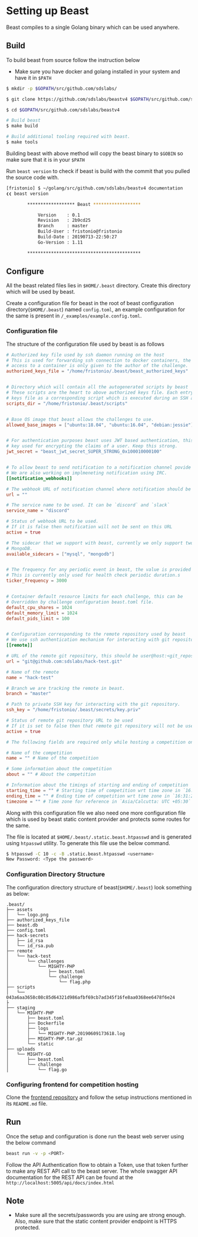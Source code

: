 # Setting up Beast

Beast compiles to a single Golang binary which can be used anywhere.

## Build

To build beast from source follow the instruction below

- Make sure you have docker and golang installed in your system and have it in `$PATH`

```bash
$ mkdir -p $GOPATH/src/github.com/sdslabs/

$ git clone https://github.com/sdslabs/beastv4 $GOPATH/src/github.com/sdslabs/beastv4

$ cd $GOPATH/src/github.com/sdslabs/beastv4

# Build beast
$ make build

# Build additional tooling required with beast.
$ make tools
```

Building beast with above method will copy the beast binary to `$GOBIN` so make sure that it is in your `$PATH`

Run `beast version` to check if beast is build with the commit that you pulled the source code with.

```bash
[fristonio] $ ~/golang/src/github.com/sdslabs/beastv4 documentation
❮❮ beast version

        ****************** Beast ******************

            Version    : 0.1
            Revision   : 2b9cd25
            Branch     : master
            Build-User : fristonio@fristonio
            Build-Date : 20190713-22:50:27
            Go-Version : 1.11

        *******************************************
```

## Configure

All the beast related files lies in `$HOME/.beast` directory. Create this directory which will be used by beast.

Create a configuration file for beast in the root of beast configuration directory(`$HOME/.beast`) named `config.toml`, an example configuration for the same is present in `/_examples/example.config.toml`.

### Configuration file

The structure of the configuration file used by beast is as follows

```toml
# Authorized key file used by ssh daemon running on the host
# This is used for forwarding ssh connection to docker containers, the
# access to a container is only given to the author of the challenge.
authorized_keys_file = "/home/fristonio/.beast/beast_authorized_keys"


# Directory which will contain all the autogenerated scripts by beast
# These scripts are the heart to above authorized keys file. Each entry in authorized
# keys file as a corresponding script which is executed during an SSH attempt.
scripts_dir = "/home/fristonio/.beast/scripts"


# Base OS image that beast allows the challenges to use.
allowed_base_images = ["ubuntu:18.04", "ubuntu:16.04", "debian:jessie"]


# For authentication purposes beast uses JWT based authentication, this is the
# key used for encrypting the claims of a user. Keep this strong.
jwt_secret = "beast_jwt_secret_SUPER_STRONG_0x100010000100"


# To allow beast to send notification to a notification channel povide this webhook URL
# We are also working on implmeneting notification using IRC.
[[notification_webhooks]]

# The webhook URL of notification channel where notification should be sent
url = ""

# The service name to be used. It can be `discord` and `slack`
service_name = "discord"

# Status of webhook URL to be used.
# If it is false then notification will not be sent on this URL
active = true

# The sidecar that we support with beast, currently we only support two MySQL and
# MongoDB.
available_sidecars = ["mysql", "mongodb"]


# The frequency for any periodic event in beast, the value is provided in seconds.
# This is currently only used for health check periodic duration.s
ticker_frequency = 3000


# Container default resource limits for each challenge, this can be
# Overridden by challenge configuration beast.toml file.
default_cpu_shares = 1024
default_memory_limit = 1024
default_pids_limit = 100


# Configuration corresponding to the remote repository used by beast
# We use ssh authentication mechanism for interacting with git repository.
[[remote]]

# URL of the remote git repository, this should be user@host:<git_repository> format
url = "git@github.com:sdslabs/hack-test.git"

# Name of the remote
name = "hack-test"

# Branch we are tracking the remote in beast.
branch = "master"

# Path to private SSH key for interacting with the git repository.
ssh_key = "/home/fristonio/.beast/secrets/key.priv"

# Status of remote git repository URL to be used
# If it is set to false then that remote git repository will not be used
active = true

# The following fields are required only while hosting a competition on beast

# Name of the competition
name = "" # Name of the competition

# Some information about the competition
about = "" # About the competition

# Information about the timings of starting and ending of competition
starting_time = "" # Starting time of competition wrt time zone in `16:31:23 UTC: +05:30, 17th February 2021, Wednesday` format
ending_time = "" # Ending time of competition wrt time zone in `16:31:23 UTC: +05:30, 17th February 2021, Wednesday` format
timezone = "" # Time zone for reference in `Asia/Calcutta: UTC +05:30` format
```

Along with this configuration file we also need one more configuration file which is used by beast static content provider
and protects some routes for the same.

The file is located at `$HOME/.beast/.static.beast.htpasswd` and is generated using `htpasswd` utility. To generate this file
use the below command.

```bash
$ htpasswd -C 10 -c -B .static.beast.htpasswd <username>
New Password: <Type the password>
```

### Configuration Directory Structure

The configuration directory structure of beast(`$HOME/.beast`) look something as below:

```
.beast/
├── assets
│   └── logo.png
├── authorized_keys_file
├── beast.db
├── config.toml
├── hack-secrets
│   ├── id_rsa
│   └── id_rsa.pub
├── remote
│   └── hack-test
│       └── challenges
│           └── MIGHTY-PHP
│               ├── beast.toml
│               └── challenge
│                   └── flag.php
├── scripts
│   └── 043a6aa3658c08c85d64321d986afbf69cb7ad345f16fe8aa0368ee6478f6e24
├
├── staging
│   └── MIGHTY-PHP
│       ├── beast.toml
│       ├── Dockerfile
│       ├── logs
│       │   └── MIGHTY-PHP.20190609173618.log
│       ├── MIGHTY-PHP.tar.gz
│       └── static
├── uploads
│   └── MIGHTY-GO
│       ├── beast.toml
│       └── challenge
│           └── flag.go
```

### Configuring frontend for competition hosting
 
Clone the [frontend repository](https://github.com/sdslabs/beast-frontend) and follow the setup instructions mentioned in its `README.md` file.

## Run

Once the setup and configuration is done run the beast web server using the below command

```bash
beast run -v -p <PORT>
```

Follow the API Authentication flow to obtain a Token, use that token further to make any REST API call to the beast server.
The whole swagger API documentation for the REST API can be found at the `http://localhost:5005/api/docs/index.html`

## Note

- Make sure all the secrets/passwords you are using are strong enough. Also, make sure that the static content provider endpoint
  is HTTPS protected.
